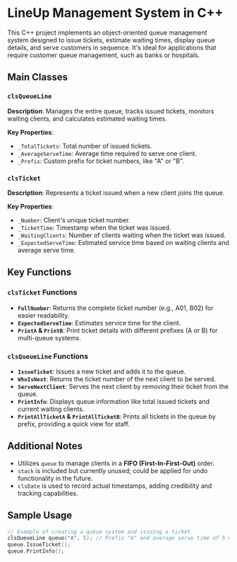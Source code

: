 # LineUp Management System in C++

This C++ project implements an object-oriented queue management system designed to issue tickets, estimate waiting times, display queue details, and serve customers in sequence. It's ideal for applications that require customer queue management, such as banks or hospitals.

## Main Classes

### `clsQueueLine`
**Description**: Manages the entire queue, tracks issued tickets, monitors waiting clients, and calculates estimated waiting times.

**Key Properties**:
- `_TotalTickets`: Total number of issued tickets.
- `_AverageServeTime`: Average time required to serve one client.
- `_Prefix`: Custom prefix for ticket numbers, like "A" or "B".

### `clsTicket`
**Description**: Represents a ticket issued when a new client joins the queue.

**Key Properties**:
- `_Number`: Client's unique ticket number.
- `_TicketTime`: Timestamp when the ticket was issued.
- `_WaitingClients`: Number of clients waiting when the ticket was issued.
- `_ExpectedServeTime`: Estimated service time based on waiting clients and average serve time.

## Key Functions

### `clsTicket` Functions
- **`FullNumber`**: Returns the complete ticket number (e.g., A01, B02) for easier readability.
- **`ExpectedServeTime`**: Estimates service time for the client.
- **`PrintA` & `PrintB`**: Print ticket details with different prefixes (A or B) for multi-queue systems.

### `clsQueueLine` Functions
- **`IssueTicket`**: Issues a new ticket and adds it to the queue.
- **`WhoIsNext`**: Returns the ticket number of the next client to be served.
- **`ServeNextClient`**: Serves the next client by removing their ticket from the queue.
- **`PrintInfo`**: Displays queue information like total issued tickets and current waiting clients.
- **`PrintAllTicketA` & `PrintAllTicketB`**: Prints all tickets in the queue by prefix, providing a quick view for staff.

## Additional Notes

- Utilizes `queue` to manage clients in a **FIFO (First-In-First-Out)** order.
- `stack` is included but currently unused; could be applied for undo functionality in the future.
- `clsDate` is used to record actual timestamps, adding credibility and tracking capabilities.

## Sample Usage

```cpp
// Example of creating a queue system and issuing a ticket
clsQueueLine queue("A", 5); // Prefix "A" and average serve time of 5 minutes
queue.IssueTicket();
queue.PrintInfo();
